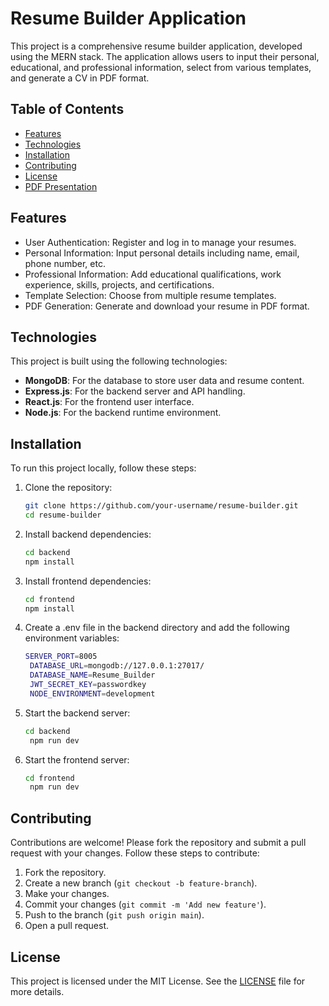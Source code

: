 # Resume Builder Application

This project is a comprehensive resume builder application, developed using the MERN stack. The application allows users to input their personal, educational, and professional information, select from various templates, and generate a CV in PDF format.

## Table of Contents
- [Features](#features)
- [Technologies](#technologies)
- [Installation](#installation)
- [Contributing](#contributing)
- [License](#license)
- [PDF Presentation](#pdf-presentation)

## Features
- User Authentication: Register and log in to manage your resumes.
- Personal Information: Input personal details including name, email, phone number, etc.
- Professional Information: Add educational qualifications, work experience, skills, projects, and certifications.
- Template Selection: Choose from multiple resume templates.
- PDF Generation: Generate and download your resume in PDF format.

## Technologies
This project is built using the following technologies:
- **MongoDB**: For the database to store user data and resume content.
- **Express.js**: For the backend server and API handling.
- **React.js**: For the frontend user interface.
- **Node.js**: For the backend runtime environment.

## Installation
To run this project locally, follow these steps:

1. Clone the repository:
   ```sh
   git clone https://github.com/your-username/resume-builder.git
   cd resume-builder
2. Install backend dependencies:
   ```sh
   cd backend
   npm install
3. Install frontend dependencies:
   ```sh
   cd frontend
   npm install
4. Create a .env file in the backend directory and add the following environment variables:
   ```sh
   SERVER_PORT=8005
    DATABASE_URL=mongodb://127.0.0.1:27017/
    DATABASE_NAME=Resume_Builder
    JWT_SECRET_KEY=passwordkey
    NODE_ENVIRONMENT=development
5. Start the backend server:
   ```sh
   cd backend
    npm run dev
6. Start the frontend server:
   ```sh
   cd frontend
    npm run dev

## Contributing
Contributions are welcome! Please fork the repository and submit a pull request with your changes. Follow these steps to contribute:

1. Fork the repository.
2. Create a new branch (`git checkout -b feature-branch`).
3. Make your changes.
4. Commit your changes (`git commit -m 'Add new feature'`).
5. Push to the branch (`git push origin main`).
6. Open a pull request.

## License
This project is licensed under the MIT License. See the [LICENSE](LICENSE) file for more details.

